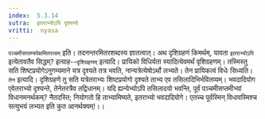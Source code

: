 ```yaml
---
index:  5.3.14
sutra:  इतराभ्योऽपि दृश्यन्ते
vritti:  nyasa
---
```


`पञ्चमीसप्तम्यपेक्षमितरत्वम्` इति। तदनन्तरमितरशब्दस्य ज्ञातत्वात्। अथ दृशिग्रहणं किमर्थम्, यावता `इतराभ्योऽपि` इत्येतावतैव सिद्धम्? इत्याह--`दृशिग्रहणम्` इत्यादि। प्रायिको विधिर्यता स्यादित्येवमर्थं वृशिग्रहणम्। तस्मिस्तु सति शिष्टप्रयोगेऽनुगम्यमाने यत्र दृश्यते तत्र भवति, नान्यत्रेत्येषोऽर्थो लभ्यते। तेन प्रायिकत्वं विधेः सिध्यति। `तेन` इत्यादि। दृशिग्रहणे तु सति यत्रेतराभ्यः शिष्टप्रयोगो दृश्यते ताभ्य एव तसिलादिभिर्भवितव्यम्। भवदादियोग एवेतराभ्यो दृश्यन्ते, तेनेतरत्रैव तद्विधानम्। यदि ह्यन्येभ्योऽपि तसिलादयो भवन्ति, पूर्वं पञ्चमीसप्तमीभ्यां विधानमनर्थकम्? नैतदस्ति; नियोगतो हि ताभ्यामिष्यते, इतराभ्यो भवदादियोगे। एतच्च पूर्वस्मिन् विधावस्मिश्च सत्युभयं लभ्यत इति कुत आनर्थक्यम्!।।

